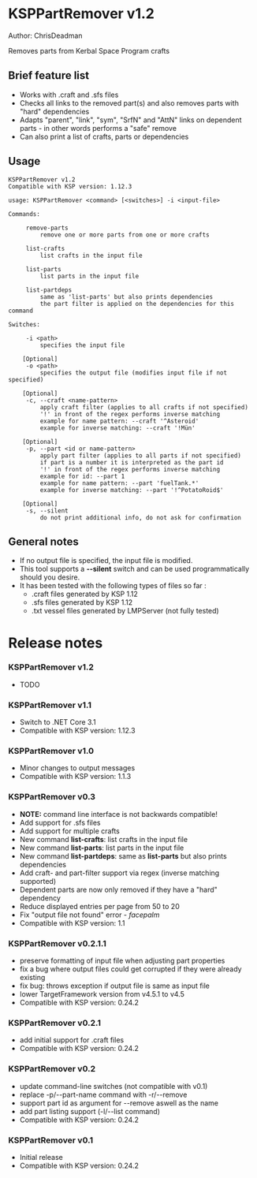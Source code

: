 KSPPartRemover v1.2
===================

Author: ChrisDeadman

Removes parts from Kerbal Space Program crafts

## Brief feature list
* Works with .craft and .sfs files
* Checks all links to the removed part(s) and also removes parts with "hard" dependencies
* Adapts "parent", "link", "sym", "SrfN" and "AttN" links on dependent parts - in other words performs a "safe" remove
* Can also print a list of crafts, parts or dependencies

## Usage
```
KSPPartRemover v1.2
Compatible with KSP version: 1.12.3

usage: KSPPartRemover <command> [<switches>] -i <input-file>

Commands:

	 remove-parts
		 remove one or more parts from one or more crafts

	 list-crafts
		 list crafts in the input file

	 list-parts
		 list parts in the input file

	 list-partdeps
		 same as 'list-parts' but also prints dependencies
		 the part filter is applied on the dependencies for this command

Switches:

	 -i <path>
		 specifies the input file

	[Optional]
	 -o <path>
		 specifies the output file (modifies input file if not specified)

	[Optional]
	 -c, --craft <name-pattern>
		 apply craft filter (applies to all crafts if not specified)
		 '!' in front of the regex performs inverse matching
		 example for name pattern: --craft '^Asteroid'
		 example for inverse matching: --craft '!Mün'

	[Optional]
	 -p, --part <id or name-pattern>
		 apply part filter (applies to all parts if not specified)
		 if part is a number it is interpreted as the part id
		 '!' in front of the regex performs inverse matching
		 example for id: --part 1
		 example for name pattern: --part 'fuelTank.*'
		 example for inverse matching: --part '!^PotatoRoid$'

	[Optional]
	 -s, --silent
		 do not print additional info, do not ask for confirmation
```

## General notes

* If no output file is specified, the input file is modified.
* This tool supports a **--silent** switch and can be used programmatically should you desire.
* It has been tested with the following types of files so far :
  * .craft files generated by KSP 1.12
  * .sfs files generated by KSP 1.12
  * .txt vessel files generated by LMPServer (not fully tested)

Release notes
=======================

### KSPPartRemover v1.2
* TODO

### KSPPartRemover v1.1
* Switch to .NET Core 3.1
* Compatible with KSP version: 1.12.3

### KSPPartRemover v1.0
* Minor changes to output messages
* Compatible with KSP version: 1.1.3

### KSPPartRemover v0.3
* **NOTE:** command line interface is not backwards compatible!
* Add support for .sfs files
* Add support for multiple crafts
* New command **list-crafts**: list crafts in the input file
* New command **list-parts**: list parts in the input file
* New command **list-partdeps**: same as **list-parts** but also prints dependencies
* Add craft- and part-filter support via regex (inverse matching supported)
* Dependent parts are now only removed if they have a "hard" dependency
* Reduce displayed entries per page from 50 to 20
* Fix "output file not found" error - *facepalm*
* Compatible with KSP version: 1.1

### KSPPartRemover v0.2.1.1
* preserve formatting of input file when adjusting part properties
* fix a bug where output files could get corrupted if they were already existing
* fix bug: throws exception if output file is same as input file
* lower TargetFramework version from v4.5.1 to v4.5
* Compatible with KSP version: 0.24.2

### KSPPartRemover v0.2.1
* add initial support for .craft files
* Compatible with KSP version: 0.24.2

### KSPPartRemover v0.2
* update command-line switches (not compatible with v0.1)
* replace -p/--part-name command with -r/--remove
* support part id as argument for --remove aswell as the name
* add part listing support (-l/--list command)
* Compatible with KSP version: 0.24.2

### KSPPartRemover v0.1
* Initial release
* Compatible with KSP version: 0.24.2
